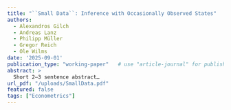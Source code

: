 ```yaml
---
title: "``Small Data``: Inference with Occasionally Observed States"
authors:
  - Alexandros Gilch
  - Andreas Lanz
  - Philipp Müller
  - Gregor Reich
  - Ole Wilms
date: '2025-09-01'
publication_type: "working-paper"   # use "article-journal" for published work
abstract: >
  Short 2–3 sentence abstract…
url_pdf: "/uploads/SmallData.pdf"
featured: false
tags: ["Econometrics"]
---
```

